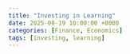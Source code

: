 ```yaml
---
title: "Investing in Learning"
date: 2025-08-19 10:00:00 +0000
categories: [Finance, Economics]
tags: [investing, learning] 
---
```


